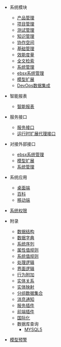 * <i class="fa fa-th-list"></i> 系统模块
  * [产品管理](module/ProdMgmt)
  * [项目管理](module/ProjMgmt)
  * [测试管理](module/TestMgmt)
  * [知识管理](module/Wiki)
  * [协作空间](module/Team)
  * [基础管理](module/Base)
  * [效能度量](module/Insight)
  * [全文检索](module/FTR)
  * [系统管理](module/ibizsysmgr)
  * [ebsx系统管理](module/ebsx)
  * [模型扩展](module/extension)
  * [DevOps数据集成](module/DevOps)

* <i class="fa-solid fa-cube"></i> 智能报表
  * [智能报表](bi_scheme/BIScheme/BIScheme)

* <i class="fa-brands fa-gg"></i> 服务接口
  * [服务接口](api/ServiceAPI/ServiceAPI)
  * [运行时扩展代理接口](api/_dynamodelapi/_dynamodelapi)

* <i class="fa fa-plug"></i> 对接外部接口
  * [ebsx系统管理](client/iBizRTClient/iBizRTClient)
  * [模型扩展](client/extension/extension)
  * [系统管理](client/ibizsysmgr/ibizsysmgr)

* <i class="fa fa-desktop"></i> 系统应用
  * [桌面端](app/plmweb)
  * [百科](app/plmwiki)
  * [移动端](app/plmmob)

* [<i class="fa-solid fa-shield-halved"></i> 系统权限](index/security_index)

* <i class="fa fa-paperclip"></i> 附录
  * [数据结构](index/scheme_index)
  * [数据字典](index/dictionary_index)
  * [系统序列](index/sequence_index)
  * [属性值规则](index/value_rule_index)
  * [系统值规则](index/sys_value_rule_index)
  * [处理逻辑](index/logic_index)
  * [界面逻辑](index/ui_logic_index)
  * [行为附加](index/action_logic_index)
  * [实体关系](index/der_index)
  * [实体映射](index/demap_index)
  * [分组数据集合](index/group_dataset_index)
  * [消息通知](index/notify_index)
  * [服务插件](index/sfplugin_index)
  * [前端插件](index/pfplugin_index)
  * [国际化](i18n/i18n_res)
  * 数据库查询
    * [MYSQL5](index/MYSQL5_db_query_index)
* [<i class="fa fa-warning" /></i> 模型预警](index/warn_index)